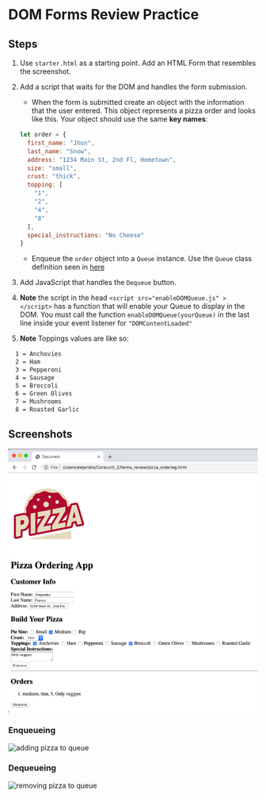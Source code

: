 # DOM Forms Review Practice

## Steps
1. Use `starter.html` as a starting point. Add an HTML Form that resembles the screenshot.

2. Add a script that waits for the DOM and handles the form submission.

    * When the form is submitted create an object with the information that the user entered. This object represents a pizza order and looks like this. Your object should use the same __key names__:

    ```js
    let order = {
      first_name: "Jhon",
      last_name: "Snow",
      address: "1234 Main St, 2nd Fl, Hometown",
      size: "small",
      crust: "thick",
      topping: [
        "1",
        "2",
        "4",
        "8"
      ],
      special_instructions: "No Cheese"
    }
    ```
    * Enqueue the `order` object into a `Queue` instance. Use the `Queue` class definition seen in [here](https://github.com/joinpursuit/DSA-Curriculum/tree/master/Queues/web)

3. Add JavaScript that handles the `Dequeue` button. 

4. **Note** the script in the head `<script src="enableDOMQueue.js" ></script>` has a function that will enable your Queue to display in the DOM. You must call the function `enableDOMQueue(yourQueue)` in the last line inside your event listener for `"DOMContentLoaded"`

5. **Note** Toppings values are like so: 
```
  1 = Anchovies
  2 = Ham
  3 = Pepperoni
  4 = Sausage
  5 = Broccoli
  6 = Green Olives
  7 = Mushrooms
  8 = Roasted Garlic
```
 


## Screenshots
![pizza ordering app screenshots](assets/screenshot.png)

### Enqueueing 
![adding pizza to queue](assets/enqueueing.gif)

### Dequeueing 
![removing pizza to queue](assets/dequeueing.gif)

